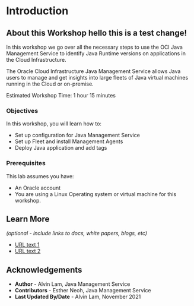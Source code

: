 # Introduction

## About this Workshop hello this is a test change!

In this workshop we go over all the necessary steps to use the OCI Java Management Service to identify Java Runtime versions on applications in the Cloud Infrastructure.

The Oracle Cloud Infrastructure Java Management Service allows Java users to manage and get insights into large fleets of Java virtual machines running in the Cloud or on-premise.

Estimated Workshop Time: 1 hour 15 minutes

### Objectives

In this workshop, you will learn how to:
* Set up configuration for Java Management Service
* Set up Fleet and install Management Agents
* Deploy Java application and add tags


### Prerequisites

This lab assumes you have:
* An Oracle account
* You are using a Linux Operating system or virtual machine for this workshop.

## Learn More

*(optional - include links to docs, white papers, blogs, etc)*

* [URL text 1](http://docs.oracle.com)
* [URL text 2](http://docs.oracle.com)

## Acknowledgements
* **Author** - Alvin Lam, Java Management Service
* **Contributors** -  Esther Neoh, Java Management Service
* **Last Updated By/Date** - Alvin Lam, November 2021
